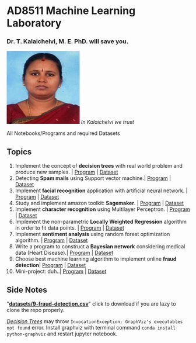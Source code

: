 # AD8511 Machine Learning Laboratory

### Dr. T. Kalaichelvi, M. E. PhD. will save you.
![](aids_hod_image.jpg)
*In Kalaichelvi we trust*


All Notebooks/Programs and required Datasets

## Topics
1. Implement the concept of **decision trees** with real world problem and produce new samples. | [Program](DECISION-TREES.ipynb) | [Dataset](datasets/1-golf.csv)
2. Detecting **Spam mails** using Support vector machine.| [Program](SPAM-EMAIL-SVM.ipynb) | [Dataset](datasets/2-spam_emails.csv)
3. Implement **facial recognition** application with artificial neural network. | [Program](FACIAL-RECOGNITION.ipynb) | [Dataset](https://www.youtube.com/watch?v=dQw4w9WgXcQ)
4. Study and implement amazon toolkit: **Sagemaker**. | [Program](https://github.com/andrew264) | [Dataset](https://www.youtube.com/watch?v=dQw4w9WgXcQ)
5. Implement **character recognition** using Multilayer Perceptron. | [Program](CHARACTER-RECOGNITION-MLP.ipynb) | [Dataset](https://www.youtube.com/watch?v=dQw4w9WgXcQ)
6. Implement the non-parametric **Locally Weighted Regression** algorithm in order to fit data points. | [Program](WEIGHTED-REGRESSION.ipynb) | [Dataset](datasets/6-weighted-regression.csv)
7. Implement **sentiment analysis** using random forest optimization algorithm. | [Program](SENTIMENT-ANALYSIS.ipynb) | [Dataset](datasets/7-sentiment-analysis.csv)
8. Write a program to construct a **Bayesian network** considering medical data (Heart Disease).| [Program](BAYESIAN-NETWORK.ipynb) | [Dataset](datasets/8-bayesian-network.csv)
9. Choose best machine learning algorithm to implement online **fraud detection**| [Program](FRAUD-DETECTION.ipynb) | [Dataset](datasets/9-fraud-detection.csv)
10. Mini-project: duh..| [Program](https://www.youtube.com/watch?v=dQw4w9WgXcQ) | [Dataset](https://www.youtube.com/watch?v=dQw4w9WgXcQ)

## Side Notes
"[**datasets/9-fraud-detection.csv**](https://github.com/snowflowerinstitute/AD8511-ML-LAB/raw/master/datasets/9-fraud-detection.csv)" click to download if you are lazy to clone the repo properly.

_[Decision Trees](DECISION-TREES.ipynb)_ may throw `InvocationException: GraphViz's executables not found` error. Install graphviz with terminal command `conda install python-graphviz` and restart jupyter notebook.

